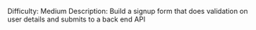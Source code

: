 Difficulty: Medium
Description: Build a signup form that does validation on user details and submits to a back end API